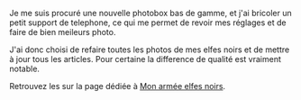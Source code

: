 Je me suis procuré une nouvelle photobox bas de gamme, et j'ai bricoler un petit support de telephone, ce qui me permet de revoir mes réglages et de faire de bien meileurs photo.

J'ai donc choisi de refaire toutes les photos de mes elfes noirs et de mettre à jour tous les articles. Pour certaine la difference de qualité est vraiment notable.

Retrouvez les sur la page dédiée à [Mon armée elfes noirs](2024/armee-elfes-noirs.html).